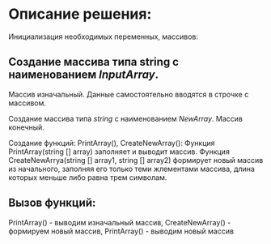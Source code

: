# Описание решения:
Инициализация необходимых переменных, массивов:
## Создание массива типа string с наименованием *InputArray*.
Массив изначальный. Данные самостоятельно вводятся в строчке с массивом.

Создание массива типа *string* с наименованием *NewArray*.
Массив конечный.

Создание функций: PrintArray(), CreateNewArray():
Функция PrintArray(string [] array) заполняет и выводит массив.
Функция CreateNewArrya(string [] array1, string [] array2) формирует новый массив из начального, заполняя его только теми жлементами массива, длина которых меньше либо равна трем символам.
## Вызов функций:
PrintArray() - выводим изначальный массив,
CreateNewArray() - формируем новый массив,
PrintArray() - выводим новый массив

![]()
